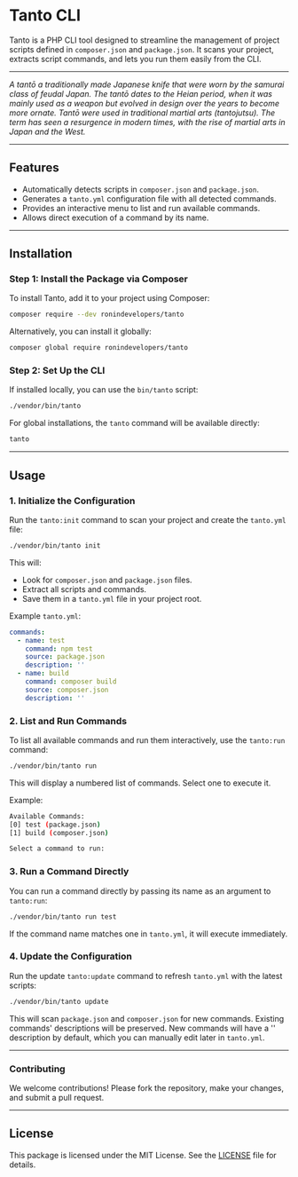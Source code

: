 # Tanto CLI

Tanto is a PHP CLI tool designed to streamline the management of project scripts defined in `composer.json` and `package.json`. It scans your project, extracts script commands, and lets you run them easily from the CLI.

---

_A tantō a traditionally made Japanese knife that were worn by the samurai class of feudal Japan. The tantō dates to the Heian period, when it was mainly used as a weapon but evolved in design over the years to become more ornate. Tantō were used in traditional martial arts (tantojutsu). The term has seen a resurgence in modern times, with the rise of martial arts in Japan and the West._

---

## Features

- Automatically detects scripts in `composer.json` and `package.json`.
- Generates a `tanto.yml` configuration file with all detected commands.
- Provides an interactive menu to list and run available commands.
- Allows direct execution of a command by its name.

---

## Installation

### Step 1: Install the Package via Composer

To install Tanto, add it to your project using Composer:

```bash
composer require --dev ronindevelopers/tanto
```

Alternatively, you can install it globally:

```bash
composer global require ronindevelopers/tanto
```

### Step 2: Set Up the CLI

If installed locally, you can use the `bin/tanto` script:

```bash
./vendor/bin/tanto
```

For global installations, the `tanto` command will be available directly:

```bash
tanto
```

---

## Usage

### 1. Initialize the Configuration

Run the `tanto:init` command to scan your project and create the `tanto.yml` file:

```bash
./vendor/bin/tanto init
```

This will:

- Look for `composer.json` and `package.json` files.
- Extract all scripts and commands.
- Save them in a `tanto.yml` file in your project root.

Example `tanto.yml`:

```yaml
commands:
  - name: test
    command: npm test
    source: package.json
    description: ''
  - name: build
    command: composer build
    source: composer.json
    description: ''
```

### 2. List and Run Commands

To list all available commands and run them interactively, use the `tanto:run` command:

```bash
./vendor/bin/tanto run
```

This will display a numbered list of commands. Select one to execute it.

Example:

```bash
Available Commands:
[0] test (package.json)
[1] build (composer.json)

Select a command to run:
```

### 3. Run a Command Directly

You can run a command directly by passing its name as an argument to `tanto:run`:

```bash
./vendor/bin/tanto run test
```

If the command name matches one in `tanto.yml`, it will execute immediately.


### 4. Update the Configuration

Run the update `tanto:update` command to refresh `tanto.yml` with the latest scripts:

```bash
./vendor/bin/tanto update
```

This will scan `package.json` and `composer.json` for new commands.
Existing commands' descriptions will be preserved.
New commands will have a '' description by default, which you can manually edit later in `tanto.yml`.

---

### Contributing

We welcome contributions! Please fork the repository, make your changes, and submit a pull request.

---

## License

This package is licensed under the MIT License. See the [LICENSE](LICENSE) file for details.
